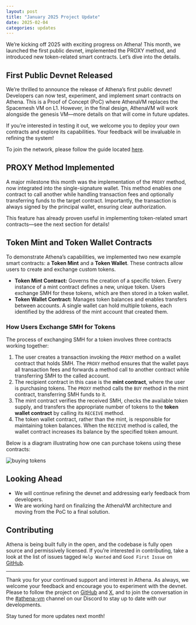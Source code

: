 ```yaml
---
layout: post
title: "January 2025 Project Update"
date: 2025-02-04
categories: updates
---
```


We’re kicking off 2025 with exciting progress on Athena!
This month, we launched the first public devnet, implemented the PROXY method, and introduced new token-related smart contracts.
Let’s dive into the details.

## First Public Devnet Released

We’re thrilled to announce the release of Athena’s first public devnet!
Developers can now test, experiment, and implement smart contracts on Athena.
This is a Proof of Concept (PoC) where AthenaVM replaces the Spacemesh VM on L1.
However, in the final design, AthenaVM will work alongside the genesis VM—more details on that will come in future updates.

If you’re interested in testing it out, we welcome you to deploy your own contracts and explore its capabilities.
Your feedback will be invaluable in refining the system!

To join the network, please follow the guide located [here](https://docs.spacemesh.io/docs/experimental/athena-devnet).

## PROXY Method Implemented

A major milestone this month was the implementation of the `PROXY` method, now integrated into the single-signature wallet.
This method enables one contract to call another while handling transaction fees and
optionally transferring funds to the target contract.
Importantly, the transaction is always signed by the principal wallet, ensuring clear authorization.

This feature has already proven useful in implementing token-related smart contracts—see the next section for details!

## Token Mint and Token Wallet Contracts

To demonstrate Athena’s capabilities, we implemented two new example smart contracts: a **Token Mint** and a **Token Wallet**.
These contracts allow users to create and exchange custom tokens.

- **Token Mint Contract:** Governs the creation of a specific token.
  Every instance of a mint contract defines a new, unique token.
  Users exchange SMH for these tokens, which are then stored in a token wallet.
- **Token Wallet Contract:** Manages token balances and enables transfers between accounts.
  A single wallet can hold multiple tokens, each identified by the address of the mint account that created them.

### How Users Exchange SMH for Tokens

The process of exchanging SMH for a token involves three contracts working together:

1. The user creates a transaction invoking the `PROXY` method on a wallet contract that holds SMH.
   The `PROXY` method ensures that the wallet pays all transaction fees and forwards a method call to another contract while transferring SMH to the called account.
2. The recipient contract in this case is the **mint contract**, where the user is purchasing tokens.
   The `PROXY` method calls the `BUY` method in the mint contract, transferring SMH funds to it.
3. The mint contract verifies the received SMH, checks the available token supply,
   and transfers the appropriate number of tokens to the **token wallet contract** by calling its `RECEIVE` method.
4. The token wallet contract, rather than the mint, is responsible for maintaining token balances.
   When the `RECEIVE` method is called, the wallet contract increases its balance by the specified token amount.

Below is a diagram illustrating how one can purchase tokens using these contracts:

![buying tokens]({{site.baseurl}}/assets/mint_diagram.png)

## Looking Ahead

- We will continue refining the devnet and addressing early feedback from developers.
- We are working hard on finalizing the AthenaVM architecture and moving from the PoC to a final solution.

## Contributing

Athena is being built fully in the open, and the codebase is fully open source and permissively licensed.
If you’re interested in contributing, take a look at the list of issues tagged `Help Wanted` and `Good First Issue` on [GitHub](https://github.com/athenavm).

---

Thank you for your continued support and interest in Athena.
As always, we welcome your feedback and encourage you to experiment with the devnet.
Please to follow the project on [GitHub](https://github.com/athenavm) and [X](https://x.com/hashtag/athenavm),
and to join the conversation in the [#athena-vm](https://discord.com/invite/yVhQ7rC) channel on our Discord
to stay up to date with our developments.

Stay tuned for more updates next month!
